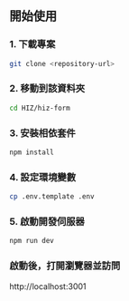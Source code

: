 ##  開始使用

### 1. 下載專案
```bash
git clone <repository-url>
```
### 2. 移動到該資料夾
```bash
cd HIZ/hiz-form
```
### 3. 安裝相依套件
```bash
npm install
```
### 4. 設定環境變數
```bash
cp .env.template .env
```
### 5. 啟動開發伺服器
```bash
npm run dev
```
### 啟動後，打開瀏覽器並訪問
http://localhost:3001
